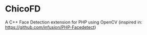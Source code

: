 ChicoFD
=======

A C++ Face Detection extension for PHP using OpenCV (inspired in: https://github.com/infusion/PHP-Facedetect)
